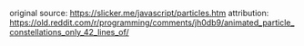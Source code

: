 original source: https://slicker.me/javascript/particles.htm
attribution: https://old.reddit.com/r/programming/comments/jh0db9/animated_particle_constellations_only_42_lines_of/